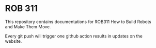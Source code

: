 # ROB 311 

This repository contains documentations for ROB311 How to Build Robots and Make Them Move. 

Every git push will trigger one github action results in updates on the website.